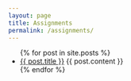 ```yaml
---
layout: page
title: Assignments
permalink: /assignments/
---
```



<ul>
  {% for post in site.posts %}
    <li>
        <a href="{{ post.url }}">{{ post.title }}</a>
          {{ post.content }}
    </li>
  {% endfor %}
</ul>
